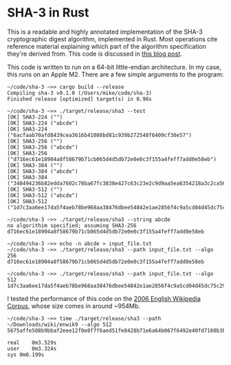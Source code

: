 # SHA-3 in Rust

This is a readable and highly annotated implementation of the SHA-3 cryptographic digest algorithm, implemented in Rust. Most operations cite reference material explaining which part of the algorithm specification they're derived from. This code is discussed in [this blog post](https://medium.com/better-programming/learning-rust-with-sha-3-and-friends-34c840fcb13).

This code is written to run on a 64-bit little-endian architecture. In my case, this runs on an Apple M2. There are a few simple arguments to the program:

    ~/code/sha-3 ~>> cargo build --release
    Compiling sha-3 v0.1.0 (/Users/mike/code/sha-3)
    Finished release [optimized] target(s) in 0.96s

    ~/code/sha-3 ~>> ./target/release/sha3 --test
    [OK] SHA3-224 ("")
    [OK] SHA3-224 ("abcde")
    [OK] SHA3-224 ("6acfaab70afd8439cea3616b41088bd81c939b272548f6409cf30e57")
    [OK] SHA3-256 ("")
    [OK] SHA3-256 ("abcde")
    [OK] SHA3-256 ("d716ec61e18904a8f58679b71cb065d4d5db72e0e0c3f155a4feff7add0e58eb")
    [OK] SHA3-384 ("")
    [OK] SHA3-384 ("abcde")
    [OK] SHA3-384 ("348494236b82edda7602c78ba67fc3838e427c63c23e2c9d9aa5ea6354218a3c2ca564679acabf3ac6bf5378047691c4")
    [OK] SHA3-512 ("")
    [OK] SHA3-512 ("abcde")
    [OK] SHA3-512 ("1d7c3aa6ee17da5f4aeb78be968aa38476dbee54842e1ae2856f4c9a5cd04d45dc75c2902182b07c130ed582d476995b502b8777ccf69f60574471600386639b")

    ~/code/sha-3 ~>> ./target/release/sha3 --string abcde
    no algorithim specified; assuming SHA3-256
    d716ec61e18904a8f58679b71cb065d4d5db72e0e0c3f155a4feff7add0e58eb

    ~/code/sha-3 ~>> echo -n abcde > input_file.txt
    ~/code/sha-3 ~>> ./target/release/sha3 --path input_file.txt --algo 256
    d716ec61e18904a8f58679b71cb065d4d5db72e0e0c3f155a4feff7add0e58eb

    ~/code/sha-3 ~>> ./target/release/sha3 --path input_file.txt --algo 512
    1d7c3aa6ee17da5f4aeb78be968aa38476dbee54842e1ae2856f4c9a5cd04d45dc75c2902182b07c130ed582d476995b502b8777ccf69f60574471600386639b

I tested the performance of this code on the [2006 English Wikipedia Corpus](http://mattmahoney.net/dc/textdata.html), whose size comes in around ~954Mb.

    ~/code/sha-3 ~>> time ./target/release/sha3 --path ~/Downloads/wiki/enwik9 --algo 512
    5675affe508b9bbaf2eee12f0e8f7f6aed51fe8428b71e6a64b067f6492e40fd7160b3b19eff2dff3056487e3aeccd3c94f5cc81732c5cb9ced7641978eef2f4

    real	0m3.529s
    user	0m3.324s
    sys	0m0.199s

